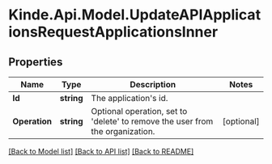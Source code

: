 # Kinde.Api.Model.UpdateAPIApplicationsRequestApplicationsInner

## Properties

Name | Type | Description | Notes
------------ | ------------- | ------------- | -------------
**Id** | **string** | The application&#39;s id. | 
**Operation** | **string** | Optional operation, set to &#39;delete&#39; to remove the user from the organization. | [optional] 

[[Back to Model list]](../README.md#documentation-for-models) [[Back to API list]](../README.md#documentation-for-api-endpoints) [[Back to README]](../README.md)

